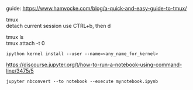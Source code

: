 guide: https://www.hamvocke.com/blog/a-quick-and-easy-guide-to-tmux/    


tmux  
detach current session use CTRL+b, then d  

tmux ls   
tmux attach -t 0  

`ipython kernel install --user --name=<any_name_for_kernel>`   

https://discourse.jupyter.org/t/how-to-run-a-notebook-using-command-line/3475/5   

`jupyter nbconvert --to notebook --execute mynotebook.ipynb`  




